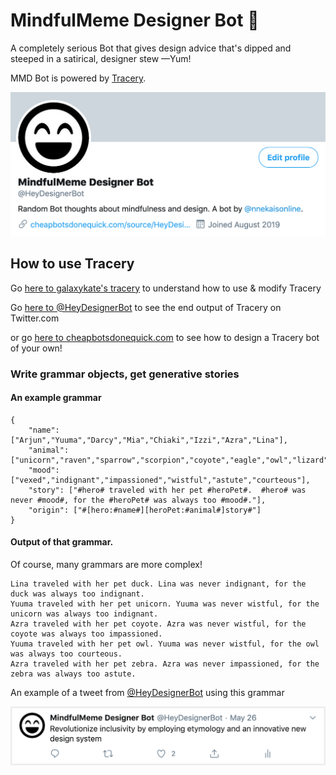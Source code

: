 # MindfulMeme Designer Bot 🤖

A completely serious Bot that gives design advice that's dipped and steeped in a satirical, designer stew —Yum!

MMD Bot is powered by [Tracery](https://github.com/galaxykate/tracery). 

![MindfulMeme DesignerBot](https://github.com/nnekannagbo/tracery/blob/master/mmdbot.png?raw=true)

## How to use Tracery

Go [here to galaxykate's tracery](https://github.com/galaxykate/tracery) to understand how to use & modify Tracery

Go [here to @HeyDesignerBot](https://twitter.com/HeyDesignerBot) to see the end output of Tracery on Twitter.com

or go [here to cheapbotsdonequick.com](https://cheapbotsdonequick.com/source/DesignAdviceBot) to see how to design a Tracery bot of your own!

### Write grammar objects, get generative stories

#### An example grammar
```
{
	"name": ["Arjun","Yuuma","Darcy","Mia","Chiaki","Izzi","Azra","Lina"],
	"animal": ["unicorn","raven","sparrow","scorpion","coyote","eagle","owl","lizard","zebra","duck","kitten"],
	"mood": ["vexed","indignant","impassioned","wistful","astute","courteous"],
	"story": ["#hero# traveled with her pet #heroPet#.  #hero# was never #mood#, for the #heroPet# was always too #mood#."],
	"origin": ["#[hero:#name#][heroPet:#animal#]story#"]
}
```

#### Output of that grammar.
Of course, many grammars are more complex!
```
Lina traveled with her pet duck. Lina was never indignant, for the duck was always too indignant.
Yuuma traveled with her pet unicorn. Yuuma was never wistful, for the unicorn was always too indignant.
Azra traveled with her pet coyote. Azra was never wistful, for the coyote was always too impassioned.
Yuuma traveled with her pet owl. Yuuma was never wistful, for the owl was always too courteous.
Azra traveled with her pet zebra. Azra was never impassioned, for the zebra was always too astute.
```

An example of a tweet from [@HeyDesignerBot](https://twitter.com/HeyDesignerBot) using this grammar

![@HeyDesignerBot](https://github.com/nnekannagbo/tracery/blob/master/mmdbot_tweet2.png?raw=true)
